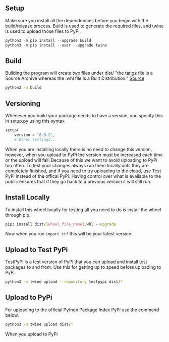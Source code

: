 ## Setup 
Make sure you install all the dependencies before you begin with the build/release process. Build is used to generate the required files, and twine is used to upload those files to PyPi.
```python
python3 -m pip install --upgrade build
python3 -m pip install --user --upgrade twine
```

## Build
Building the program will create two files under dist/ "the tar.gz file is a Source Archive whereas the .whl file is a Built Distribution." [Source](https://packaging.python.org/tutorials/packaging-projects/)
```bash
python3 -m build
```

## Versioning
Whenever you build your package needs to have a version, you specify this in setup.py using this syntax
```python
setup(
    version = "0.0.2",
    # Other settings...
```
When you are installing locally there is no need to change this version, however, when you upload to PyPi the version must be increased each time or the upload will fail. Because of this we want to avoid uploading to PyPi too often. To test your changes always run them locally until they are completely finished, and if you need to try uploading to the cloud, use Test PyPi instead of the offical PyPi. Having control over what is available to the public ensures that if they go back to a previous version it will still run.

## Install Locally
To install this wheel locally for testing all you need to do is install the wheel through pip.
```bash
pip3 install dist/[wheel_file_name].whl --upgrade
```
Now when you run ```import ctf``` this will be your latest version.

## Upload to Test PyPi
TestPyPi is a test version of PyPi that you can upload and install test packages to and from. Use this for getting up to speed before uploading to PyPi.
```bash
python3 -m twine upload --repository testpypi dist/*
```

## Upload to PyPi 
For uploading to the official Python Package Index PyPi use the command below.
```bash
python3 -m twine upload dist/*
```
When you upload to PyPi
